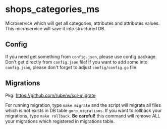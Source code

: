 # shops_categories_ms
Microservice which will get all categories, attributes and attributes values. This microservice will save it into structured DB.

## Config
If you need get something from `config.json`, please use config package. Don't get directly from `config.json` file!
If you want to add some into `config.json`, please don't forget to adjust `config/config.go` file.

## Migrations
Pkg: https://github.com/rubenv/sql-migrate

For running migration, type `make migrate` and the script will migrate all files which is not exists in DB table `gorp_migrations`.
If you want to rollback your migrations, type `make rollback`. **Be careful!** this command will remove ALL your migrations which registered in migrations table. 